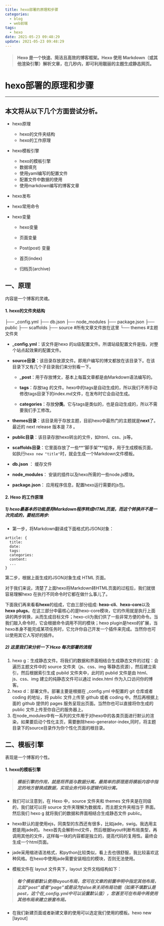 ```yaml
---
title: hexo部署的原理和步骤
categories:
  - blog
  - web前端
tags:
  - hexo
date: 2021-05-23 09:48:29
update: 2021-05-23 09:48:29
---
```



> #### Hexo 是一个快速、简洁且高效的博客框架。Hexo 使用 Markdown（或其他渲染引擎）解析文章，在几秒内，即可利用靓丽的主题生成静态网页。
<!-- more -->



# hexo部署的原理和步骤

---


## 本文将从以下几个方面尝试分析。

- hexo原理
  - hexo的文件夹结构
  - hexo的工作原理
  
- hexo模板引擎
  - hexo的模板引擎
  - 数据填充
  - 使用yaml编写的配置文件
  - 配置文件中数据的使用
  - 使用markdown编写的博客文章
  
- hexo发布

- hexo常用命令

- hexo变量

  - hexo变量

  - 页面变量

  - Post(post) 变量

  -  首页(index)
  
  -  归档页(archive)
  
  

## 一、原理

内容是一个博客的灵魂。



#### 1. hexo的文件夹结构

├── _config.yml
├── db.json
├── node_modules
├── package.json
├── public
├── scaffolds
├── source #所有文章文件放在这里
└── themes #主题文件夹

- **_config.yml**：该文件是hexo 的`站`级配置文件。所谓站级配置文件是指，对整个站点起效果的配置文件。

- **source目录**：该目录存放源文件。即用户编写的博文都放在该目录下。在该目录下又有几个子目录我们来分别看一下。

  - **_post**：用于存放博文，基本上每篇文章都是由Markdown语法编写的。

  - **tags**：存放tag 的文件。hexo中的tags是自动生成的，所以我们不用手动修改tags目录下的index.md文件，在发布时它会自动生成。
  - **categories**：存放**分类**。它与tags是类似的，也是自动生成的，所以不需要我们手工修改。

- **themes目录**：该目录用于存放主题，目前hexo中最热门的主题就是**next**了。最近的 next release 版本是 7.8 。

- **public目录**：该目录存放hexo转出的文件，如html、css、js等。

- **scaffolds目录**：它里面存放了一些**“脚手架”**程序，用于生成模板页面，如执行`hexo new "title"`时，就会生成一个Markdown文件模板。

- **db.json** ： 缓存文件

- **node_modules**：  安装的插件以及hexo所需的一些node.js模块。

- **package.json**： 应用程序信息，配置hexo运行需要的js包。

  

#### 2. Hexo 的工作原理

##### 1) hexo最基本的功能是将Markdown程序转成HTML页面，而这个转换并不是一次完成的，要经历两步:

- 第一步，将Markdown翻译成下面格式的JSON对象：

```text
article: {
  title:
  date:
  tags:
  categories:
  content:
  ...
}
```
第二步，根据上面生成的JSON对象生成 HTML 页面。

对于我们来说，清楚了上面hexo将Markdown转HTML页面的过程后，我们就很容易理解hexo 在执行不同命令时它都在做什么事儿了。

下面我们再来看看**hexo**的组成，它由三部分组成: **hexo-cli**、**hexo-core**以及**hexo plugs**。在这三部分中最核心的是hexo-core模块，它的作用就是执行上面讲的两步转换，从而生成目标文件；hexo-cli为我们供了一些非常方便的命令。当我们敲入命令时，它会根据命令调用不同的模块；hexo plugin是hexo的扩展，当hexo本身不能完成某项任务时，它允许你自己开发一个插件来完成。当然你也可以使用其它人写好的插件。

##### 2) 这里我们来分析一下 Hexo 每次部署的流程

1. hexo g：生成静态文件。将我们的数据和界面相结合生成静态文件的过程：会遍历主题文件中的 source 文件夹（js、css、img 等静态资源），然后建立索引，然后根据索引生成 pubild 文件夹中，此时的 publid 文件是由 html、 js、css、img 建立的纯静态文件可以通过 index.html 作为入口访问你的博客。
2. hexo d：部署文件。部署主要是根据在 _config.yml 中配置的 git 仓库或者 coding 的地址，将 public 文件上传至 github 或者 coding 中。然后再根据上面的 github 提供的 pages 服务呈现出页面。当然你也可以直接将你生成的 public 文件上传至你自己的服务器上。
3. 在node_modules中有一系列的文件用于对hexo中的各类页面进行默认的渲染，如果要启动个性化主页，需要删除hexo-generator-index,同时，将主题目录下的source目录作为你个性化页面的根目录。

## 二、模板引擎

表现是一个博客的个性。

#### 1. hexo的模板引擎

> ##### 模板引擎的作用，就是将界面与数据分离。最简单的原理是将模板内容中指定的地方替换成数据，实现业务代码与逻辑代码分离。

- 我们可以注意到，在 Hexo 中，source 文件夹和 themes 文件夹是在同级的，我们就可以将 source 文件夹理解为数据库，而主题文件夹相当于 界面。然后我们 hexo g 就将我们的数据和界面相结合生成静态文件 public。

- hexo默认的是使用ejs，同类型的东西还有很多，比如jade，swig。我选用主题是用jade的。
  hexo首先会解析md文件，然后根据layout判断布局类型，再调用其他的文件，这样每一块的内容都是独立的，提高代码的复用性。最终会生成一个html页面。

- jade采用缩进语法格式，和python比较类似，看上去也很舒服，我比较喜欢这种风格。在hexo中使用jade需要安装相应的模块，否则无法使用。

- 模板文件在 layout 文件夹下，layout 文件文档结构如下：



> ##### 每个模板都默认使用layout布局，您可在文章的前置申明中指定其他布局，比如“post”或者“page”或是设为false来关闭布局功能（如果不填默认是post，这个在_config.yml中可以设置默认值），您甚至可在布局中再使用其他布局来建立嵌套布局。

  - 在我们新建页面或者新建文章的使用可以选定我们使用的模板。hexo new [layout] <title>就会使用对应的模板。

  -  其中 _layout.swig 是通用模板，里面引入了 head、footer 等公共组件，然后在其他的模板中会引入这个 _layout.swig 通用模板，比如 post.swig 模板


  
#### 2. 数据的填充

数据的填充主要是 hexo -g 的时候将数据传递给 swig 模板，然后再由 swig 模板填充到 HTML 中。

#### 3. 使用yaml编写的配置文件

- yaml是专门用来写配置文件的语言。它用首行缩进表示层级关系，便于读写理解。

- 配置文件一般用来对所需环境进行设置。hexo中涉及到两个配置文件，一个是位于主目录下的，另一个是位于主题目录下的。

- 通常主目录下的配置文件用于对全站的配置，比如站点的基本信息，文章的布局，写作的格式，部署到github上的参数等等。

- 而主题目录下的配置文件用于对该主题的配置，比如站点导航栏的设置，一些插件的设置等。

Hexo 的配置文件 _config.yml 使用 yml语法 。例如博客的名字、副标题等等之类。这些数据项组织在 config 对象中。可以数字、字符串、对象、数组，

#### 4. 配置文件中数据的使用

如果要在模板中使用某个具体的值，比如字符串、数字、逻辑变量或者对象的某个成员，可以在主题的模板文件 swig 中直接使用：

```text
{% block title %} {{ page.title }} | {{ config.title }} {% endblock %}
```

#### 5. 使用markdown编写的博客文章

之所以选择hexo做博客一个原因就是它支持markdown。用markdown写文章感觉特别爽，只需要记住简单的几个语法，而且可以把全部的注意力放在文字本身上，而不用去过多的关注排版。
  
## 三、**hexo发布页面**

我们可以使用`hexo d`命令将生成的目标文件发布出来，但在使用它之前，你需要在站节点的_config.yml文件中配置发布的方法。我们举个例子：

```text
deploy:
- type: git #leancloud_counter_security_sync #git
  repo: git@github.com:avdance/avdance.github.io.git
```

当我们执行`hexo d`命令时，它会调用 hexo 中的 `hexo-deployer-git` 插件。在该插件内部会启动一个进程调用`git`命令，从而将生成的html等代码上传到 github上。

这里可能有些同学会有疑问，为什么上传到github上就算是发布了呢？这是因为github为我们提供了免费的个人博客空间。只要你在github上创建一个`用户名.github.io`的项目，github就会自动将这个项目中的文件发布出来。

当然你也可以采用传输的方式，自己购买台云主机，然后在云主机上用ngnix、nodejs等搭建一个Web服务，最终将页面发布出来。



## 四、**hexo的常用命令**

**hexo** 提供了几个常用命令，如`hexo clean`、`hexo g`、`hexo s`等等。下面我们分别看一下这几个命令的具体作用是什么：

- hexo clean: 删除 hexo 生成的所有文档。当我们执行这个命令后，你会发现public目录被删除了。
- hexo g: 根据 source 目录中的文件生成html等可以发布的文件。
- hexo s: 在本地起动 **http** 服务，将生成的 html 等输出文件布署到本地服务器上。
- hexo d: 将生成的html代码推送到 github 上



## 五、Hexo 中的变量

#### 1、Hexo 中的变量

Hexo 提供了很多的变量，比如我们上面使用的 page 变量，还有 site 变量等，这些都是Hexo 提供的，我们可以拿来直接使用的，常用的变量有：

- site：对应整个网站的变量，一般会用到 site.posts.length 制作分页器。

1. site.posts 所有文章
2. site.pages 所有分页
3. site.categories 所有分类
4. site.tags 所有标签

- page：存放当前页面的信息，例如我在 index.ejs 中使用 page.posts 获取了当前页面的所有文章而不是使用 site.posts。
- config：config 变量我们在主目录下配置文件 _config.yml 中保存的信息。
- theme：theme 变量是我们在主题目录下配置文件 _config.yml 中保存的信息。
- path：当前页面的路径（不含根路径）。
- url：页面完整网址。

#### 2、页面变量

Page(page) 这里指的是`hexo new page`创建的那个页面

- page.title：文章标题
- [page.date](https://link.zhihu.com/?target=http%3A//page.date)：文章建立日期
- page.updated：文章更新日期
- page.comments：留言是否开启
- page.layout：布局名称
- page.content：文章完整内容
- page.excerpt：文章摘要
- page.more：除了摘要的其他内容
- page.source：文章原始路劲
- page.full_source：文章完整原始路径
- page.path：文章网址（不含根路径），通常在主题中使用url_for(page.path)
- page.permalink：文章永久网址
- page.prev：上一篇文章，如果此为第一篇文章则为null
- [page.next](https://link.zhihu.com/?target=http%3A//page.next)：下一篇文章，如果此为最后一篇文章则为null
- page.raw：文章原始内容
- [page.photos](https://link.zhihu.com/?target=http%3A//page.photos)：文章的照片（用于相册）
- [page.link](https://link.zhihu.com/?target=http%3A//page.link)：文章的外链（用于链接文章）

#### 3、Post(post) 变量

这里指的是文章页面，与page布局相同，添加如下变量：

- page.pulished：文章非草稿为true
- page.categories：文章分类
- page.tags：文章标签

#### 4、首页(index)

- page.per_page：每一页显示的文章数
- [page.total](https://link.zhihu.com/?target=http%3A//page.total)：文章数量
- page.current：当前页码
- page.current_url：当前页的URL
- page.posts：当前页的文章
- page.prev：前一页页码，如果为第一页，该值为0
- page.prev_link：前一页URL，如果为第一页，则为''
- [page.next](https://link.zhihu.com/?target=http%3A//page.next)：后一页页码，如果为最后一页，则为0
- page.next_link：后一页URL，如果为最后一页，则为''
- page.path：当前页网址（不含根路径），通常在主题中使用url_for(page.path)

#### 5、归档页(archive)

与index布局相同，但是新增如下变量：

- `archive` 为true
- `year` 归档年份（4位）
- `month` 归档月份（不包含0）
